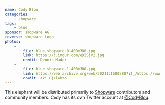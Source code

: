 ```yaml
---
name: Cody Blou
categories:
    - shopware
tags:
    - blue
sponsor: shopware AG
reverse: shopware Logo
photos:
    -
        file: blue-shopware-0-400x300.jpg
        link: https://i.imgur.com/eDISjV2.jpg
        credit: Dennis Mader
    -
        file: blue-shopware-1-400x300.jpg
        link: https://web.archive.org/web/20211216005807if_/https://www.ojalehto.eu/elephpants/blue-shopware-0.jpg
        credit: Aki Ojalehto
---
```

This elephant will be distributed primarily to [Shopware](https://github.com/shopware/shopware) contributors and community members.
Cody has its own Twitter account at [@CodyBlou](https://twitter.com/CodyBlou).
